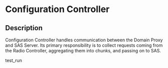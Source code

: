# Configuration Controller

## Description
Configuration Controller handles communication between the Domain Proxy and SAS Server.
Its primary responsibility is to collect requests coming from the Radio Controller, aggregating them into chunks, and passing on to SAS.


test_run
